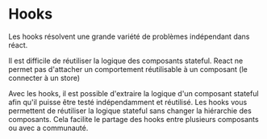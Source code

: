 

# Hooks

Les hooks résolvent une grande variété de problèmes indépendant dans réact.

Il est difficile de réutiliser la logique des composants stateful. React ne permet pas d'attacher un comportement réutilisable à un composant (le connecter à un store)

Avec les hooks, il est possible d'extraire la logique d'un composant stateful afin qu'il puisse être testé indépendamment et réutilisé.
Les hooks vous permettent de réutiliser la logique stateful sans changer la hiérarchie des composants. Cela facilite le partage des hooks entre plusieurs composants ou avec a communauté.

